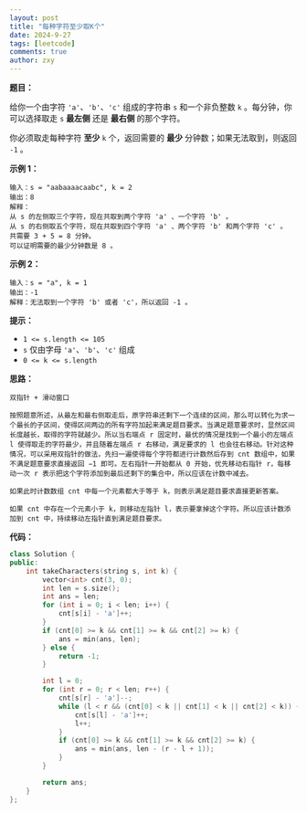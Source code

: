 ```yaml
---
layout: post
title: "每种字符至少取K个"
date: 2024-9-27
tags: [leetcode]
comments: true
author: zxy
---
```


**题目：**

给你一个由字符 `'a'`、`'b'`、`'c'` 组成的字符串 `s` 和一个非负整数 `k` 。每分钟，你可以选择取走 `s` **最左侧** 还是 **最右侧** 的那个字符。

你必须取走每种字符 **至少** `k` 个，返回需要的 **最少** 分钟数；如果无法取到，则返回 `-1` 。

**示例 1：**

```
输入：s = "aabaaaacaabc", k = 2
输出：8
解释：
从 s 的左侧取三个字符，现在共取到两个字符 'a' 、一个字符 'b' 。
从 s 的右侧取五个字符，现在共取到四个字符 'a' 、两个字符 'b' 和两个字符 'c' 。
共需要 3 + 5 = 8 分钟。
可以证明需要的最少分钟数是 8 。
```

**示例 2：**

```
输入：s = "a", k = 1
输出：-1
解释：无法取到一个字符 'b' 或者 'c'，所以返回 -1 。
```

**提示：**

- `1 <= s.length <= 105`
- `s` 仅由字母 `'a'`、`'b'`、`'c'` 组成
- `0 <= k <= s.length`

**思路：**

```
双指针 + 滑动窗口

按照题意所述，从最左和最右侧取走后，原字符串还剩下一个连续的区间，那么可以转化为求一个最长的子区间，使得区间两边的所有字符加起来满足题目要求。当满足题意要求时，显然区间长度越长，取得的字符就越少。所以当右端点 r 固定时，最优的情况是找到一个最小的左端点 l 使得取走的字符最少，并且随着左端点 r 右移动，满足要求的 l 也会往右移动。针对这种情况，可以采用双指针的做法，先扫一遍使得每个字符都进行计数然后存到 cnt 数组中，如果不满足题意要求直接返回 −1 即可。左右指针一开始都从 0 开始，优先移动右指针 r，每移动一次 r 表示把这个字符添加到最后还剩下的集合中，所以应该在计数中减去。

如果此时计数数组 cnt 中每一个元素都大于等于 k，则表示满足题目要求直接更新答案。

如果 cnt 中存在一个元素小于 k，则移动左指针 l，表示要拿掉这个字符。所以应该计数添加到 cnt 中，持续移动左指针直到满足题目要求。
```

**代码：**

```cpp
class Solution {
public:
    int takeCharacters(string s, int k) {
        vector<int> cnt(3, 0);
        int len = s.size();
        int ans = len;
        for (int i = 0; i < len; i++) {
            cnt[s[i] - 'a']++;
        }
        if (cnt[0] >= k && cnt[1] >= k && cnt[2] >= k) {
            ans = min(ans, len);
        } else {
            return -1;
        }

        int l = 0;
        for (int r = 0; r < len; r++) {
            cnt[s[r] - 'a']--;
            while (l < r && (cnt[0] < k || cnt[1] < k || cnt[2] < k)) {
                cnt[s[l] - 'a']++;
                l++;
            }
            if (cnt[0] >= k && cnt[1] >= k && cnt[2] >= k) {
                ans = min(ans, len - (r - l + 1));
            }
        }

        return ans;
    }
};
```

